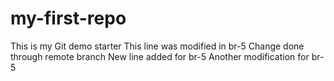 # my-first-repo
This is my Git demo starter
This line was modified in br-5
Change done through remote branch
New line added for br-5
Another modification for br-5
